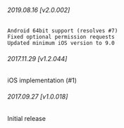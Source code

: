 

###### 2019.08.16 [v2.0.002]

```
Android 64bit support (resolves #7)
Fixed optional permission requests 
Updated minimum iOS version to 9.0
```


###### 2017.11.29 [v1.2.044]

iOS implementation (#1)


###### 2017.09.27 [v1.0.018]

Initial release
